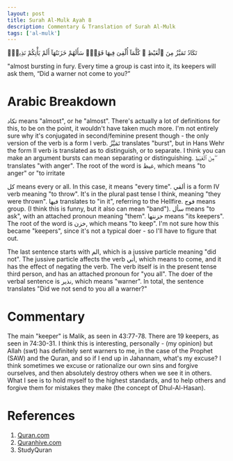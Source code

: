 ```yaml
---
layout: post
title: Surah Al-Mulk Ayah 8
description: Commentary & Translation of Surah Al-Mulk
tags: ['al-mulk']
---
```


تَكَادُ تَمَيَّزُ مِنَ ٱلْغَيْظِ ۖ كُلَّمَآ أُلْقِىَ فِيهَا فَوْجٌۭ سَأَلَهُمْ خَزَنَتُهَآ أَلَمْ يَأْتِكُمْ نَذِيرٌۭ

"almost bursting in fury. Every time a group is cast into it, its keepers will ask them, “Did a warner not come to you?”

# Arabic Breakdown

تكاد means "almost", or he "almost". There's actually a lot of definitions for this, to be on the point, it wouldn't have taken much more. I'm not entirely sure why it's conjugated in second/feminine present though - the only
version of the verb is a form I verb. تَمَيَّزُ translates "burst", but in Hans Wehr the form II verb is translated as to distinguish, or to separate. I think you can make an argument bursts can mean separating or distinguishing.
مِنَ ٱلْغَيْظِ ۖ translates "with anger". The root of the word is غيظ, which means "to anger" or "to irritate

كل means every or all. In this case, it means "every time". ألقي is a form IV verb meaning "to throw". It's in the plural past tense I think, meaning "they were thrown".  فيها translates to "in it", referring to the Hellfire.
فوج means group. (I think this is funny, but it also can mean "band"). سأل means "to ask", with an attached pronoun meaning "them". خزنتها means "its keepers". The root of the word is خزن, which means "to keep". I'm not sure how
this became "keepers", since it's not a typical doer - so I'll have to figure that out.

The last sentence starts with الم, which is a jussive particle meaning "did not". The jussive particle affects the verb أتي, which means to come, and it has
the effect of negating the verb. The verb itself is in the present tense third person, and has an attached pronoun for "you all". The doer of the verbal sentence
is نذير, which means "warner". In total, the sentence translates "Did we not send to you all a warner?"

# Commentary

The main "keeper" is Malik, as seen in 43:77-78. There are 19 keepers, as seen in 74:30-31. I think this is interesting, personally - (my opinion) but Allah (swt)
has definitely sent warners to me, in the case of the Prophet (SAW) and the Quran, and so if I end up in Jahannam, what's my excuse? I think sometimes we
excuse or rationalize our own sins and forgive ourselves, and then absolutely destroy others when we see it in others. What I see is to hold myself to the
highest standards, and to help others and forgive them for mistakes they make (the concept of Dhul-Al-Hasan).

# References

1. [Quran.com](quran.com/67/8)
2. [Quranhive.com](quranhive.com/67)
3. StudyQuran
